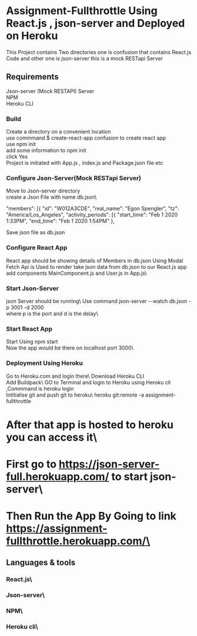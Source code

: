 # Assignment-Fullthrottle Using React.js , json-server and Deployed on Heroku

This Project contains Two directories one is confusion that contains React.js Code and other one is json-server this is a mock RESTapi Server


## Requirements

Json-server (Mock RESTAPI) Server<br/>
NPM<br/>
Heroku CLI


### Build

Create a directory on a convenient location\
use commmand $ create-react-app confusion to create react app\
use npm init\
add some information to npm init\
click Yes\
Project is initiated with App.js , index.js and Package.json file etc

### Configure Json-Server(Mock RESTapi Server) 

Move to Json-server directory\
create a Json File with name db.json\

"members": [{
			"id": "W012A3CDE",
			"real_name": "Egon Spengler",
			"tz": "America/Los_Angeles",
			"activity_periods": [{
					"start_time": "Feb 1 2020  1:33PM",
					"end_time": "Feb 1 2020 1:54PM"
				},<br/>
        
Save json file as db.json
        

### Configure React App

React app should be showing details of Members in db.json Using Modal\
Fetch Api is Used to render take json data from db.json to our React.js app\
add components MainComponent.js and User.js in App.js\


###  Start Json-Server

json Server should be running\ 
Use command json-server --watch db.json -p 3001 -d 2000\
where p is the port and d is the delay\


### Start React App

Start Using npm start\
Now the app would be there on localhost port 3000\

### Deployment Using Heroku

Go to Heroku.com and login there\ 
Download Heroku CLI\
Add Buildpack\ 
GO to Terminal and login to Heroku using Heroku cli ,Commmand is heroku login\
Intitialise git and push git to heroku\ 
heroku git:remote -a assignment-fullthrottle



# After that app is hosted to heroku you can access it\
# First go to https://json-server-full.herokuapp.com/ to start json-server\
# Then Run the App By Going to link https://assignment-fullthrottle.herokuapp.com/\


## Languages & tools


### React.js\
### Json-server\
### NPM\
### Heroku cli\
